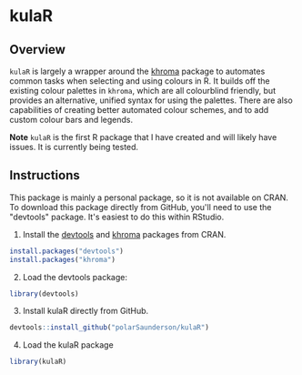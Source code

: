 # kulaR

## Overview
`kulaR` is largely a wrapper around the [khroma](https://packages.tesselle.org/khroma/index.html) package to automates common tasks when selecting and using colours in R.
It builds off the existing colour palettes in `khroma`, which are all colourblind friendly, but provides an alternative, unified syntax for using the palettes. 
There are also capabilities of creating better automated colour schemes, and to add custom colour bars and legends.

**Note** `kulaR` is the first R package that I have created and will likely have issues. It is currently being tested.

## Instructions
This package is mainly a personal package, so it is not available on CRAN.
To download this package directly from GitHub, you'll need to use the "devtools" package.
It's easiest to do this within RStudio.

1) Install the [devtools](https://github.com/hadley/devtools) and [khroma](https://packages.tesselle.org/khroma/) packages from CRAN. 
``` R
install.packages("devtools")
install.packages("khroma")
```

2) Load the devtools package:
```R
library(devtools)
```

3) Install kulaR directly from GitHub.
```R
devtools::install_github("polarSaunderson/kulaR")
```

4) Load the kulaR package
```R
library(kulaR)
```
